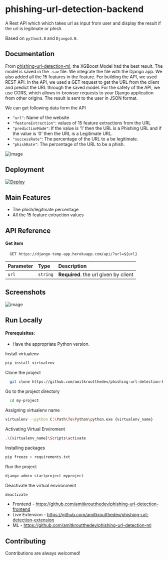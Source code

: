 
# phishing-url-detection-backend

A Rest API which which takes url as input from user and display the result if the url is legitmate or phish.

Based on `python3.8` and `Django4.0`.


## Documentation

From [phishing-url-detection-ml](https://github.com/amitkroutthedev/phishing-url-detection-ml), 
the XGBoost Model had the best result. The model is saved in the ```.sav``` file. We integrate the file 
with the Django app. We also added all the 
15 features in 
the feature. For building the API, we used 
REST API. In the API, we used a GET request to 
get the URL from the client and predict the 
URL through the saved model.
For the safety of the API, we use CORS, 
which allows in-browser requests to your 
Django application from other origins. 
The result is sent to the user in JSON format.

We can get following data form the API
- ```"url"```: Name of the website
- 	```"featureExtraction"```: values of 15 feature extractions from the URL
- 	```"predictionMade"```: If the value is ‘1’ then the URL is a Phishing URL and if the value is ‘0’ then the URL is a Legitimate URL.
- 	```"successRate"```:  The percentage of the URL to a be legitimate.
- 	```"phishRate"```: The percentage of the URL to be a phish.

![image](https://user-images.githubusercontent.com/48612930/181173414-f6c961a0-9052-4ff3-b475-0162a065aed2.png)


## Deployment

[![Deploy](https://www.herokucdn.com/deploy/button.png)](https://phishing-url-detection-backend.herokuapp.com/)


## Main Features
- The phish/legitmate percentage
- All the 15 feature extraction values
## API Reference


#### Get item

```
  GET https://django-temp-app.herokuapp.com/api/?url=${url}
```

| Parameter | Type     | Description                       |
| :-------- | :------- | :-------------------------------- |
| `url`      | `string` | **Required**. the url given by client |



## Screenshots

![image](https://user-images.githubusercontent.com/48612930/181173468-eafcefcc-054a-4506-a24d-3cb699cf60fb.png)


## Run Locally

#### Prerequisites:
 - Have the appropriate Python version.

Install virtualenv

```python
pip install virtualenv
```

Clone the project

```bash
  git clone https://github.com/amitkroutthedev/phishing-url-detection-backend.git
```

Go to the project directory

```bash
  cd my-project
```

Assigning virtualenv name

```bash
virtualenv --python C:\Path\To\Python\python.exe {virtualenv_name}
```

Activating Virtual Enviroment

```bash
.\{virtualenv_name}\Scripts\activate
```

Installing packages

```python
pip freeze > requirements.txt
```

Run the project

```python
django-admin startproject myproject
```

Deactivate the virtual environment

```bash 
deactivate
```

- Frontend - https://github.com/amitkroutthedev/phishing-url-detection-frontend
- Live Extension - https://github.com/amitkroutthedev/phishing-url-detection-extension
- ML - https://github.com/amitkroutthedev/phishing-url-detection-ml

## Contributing

Contributions are always welcomed!


